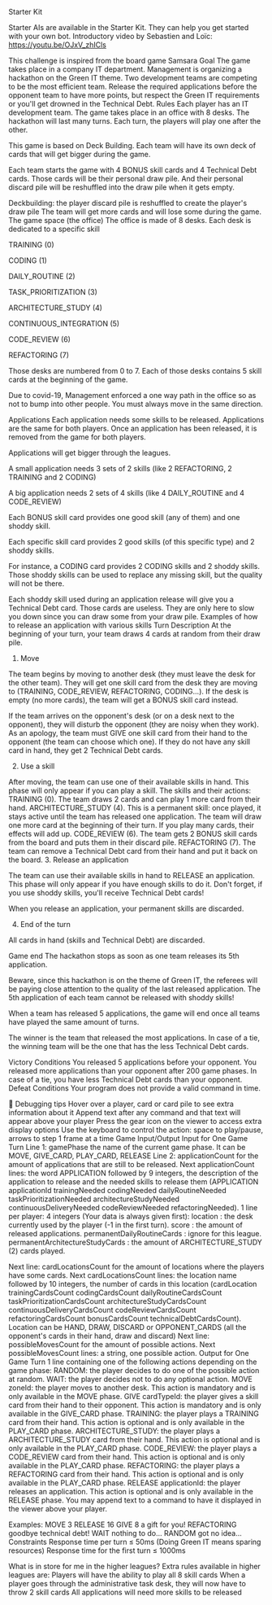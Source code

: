 
Starter Kit

Starter AIs are available in the Starter Kit. They can help you get started with your own bot.
Introductory video by Sebastien and Loïc: https://youtu.be/OJxV_zhICls


This challenge is inspired from the board game Samsara
 	Goal
The game takes place in a company IT department. Management is organizing a hackathon on the Green IT theme. Two development teams are competing to be the most efficient team. Release the required applications before the opponent team to have more points, but respect the Green IT requirements or you'll get drowned in the Technical Debt.
 	Rules
Each player has an IT development team. The game takes place in an office with 8 desks. The hackathon will last many turns. Each turn, the players will play one after the other.

This game is based on Deck Building. Each team will have its own deck of cards that will get bigger during the game.

Each team starts the game with 4 BONUS skill cards and 4 Technical Debt cards. Those cards will be their personal draw pile. And their personal discard pile will be reshuffled into the draw pile when it gets empty.

Deckbuilding: the player discard pile is reshuffled to create the player's draw pile
The team will get more cards and will lose some during the game.
The game space (the office)
The office is made of 8 desks. Each desk is dedicated to a specific skill

TRAINING (0)

CODING (1)

DAILY_ROUTINE (2)

TASK_PRIORITIZATION (3)

ARCHITECTURE_STUDY (4)

CONTINUOUS_INTEGRATION (5)

CODE_REVIEW (6)

REFACTORING (7)

Those desks are numbered from 0 to 7. Each of those desks contains 5 skill cards at the beginning of the game.

Due to covid-19, Management enforced a one way path in the office so as not to bump into other people. You must always move in the same direction.

Applications
Each application needs some skills to be released. Applications are the same for both players. Once an application has been released, it is removed from the game for both players.

Applications will get bigger through the leagues.

A small application needs 3 sets of 2 skills (like 2 REFACTORING, 2 TRAINING and 2 CODING)

A big application needs 2 sets of 4 skills (like 4 DAILY_ROUTINE and 4 CODE_REVIEW)

Each BONUS skill card provides one good skill (any of them) and one shoddy skill.

Each specific skill card provides 2 good skills (of this specific type) and 2 shoddy skills.

For instance, a CODING card provides 2 CODING skills and 2 shoddy skills. Those shoddy skills can be used to replace any missing skill, but the quality will not be there.

Each shoddy skill used during an application release will give you a Technical Debt card. Those cards are useless. They are only here to slow you down since you can draw some from your draw pile.
Examples of how to release an application with various skills
Turn Description
At the beginning of your turn, your team draws 4 cards at random from their draw pile.

1. Move

The team begins by moving to another desk (they must leave the desk for the other team).
They will get one skill card from the desk they are moving to (TRAINING, CODE_REVIEW, REFACTORING, CODING...).
If the desk is empty (no more cards), the team will get a BONUS skill card instead.

If the team arrives on the opponent's desk (or on a desk next to the opponent), they will disturb the opponent (they are noisy when they work).
As an apology, the team must GIVE one skill card from their hand to the opponent (the team can choose which one).
If they do not have any skill card in hand, they get 2 Technical Debt cards.

2. Use a skill

After moving, the team can use one of their available skills in hand. This phase will only appear if you can play a skill. The skills and their actions:
TRAINING (0). The team draws 2 cards and can play 1 more card from their hand.
ARCHITECTURE_STUDY (4). This is a permanent skill: once played, it stays active until the team has released one application.
The team will draw one more card at the beginning of their turn. If you play many cards, their effects will add up.
CODE_REVIEW (6). The team gets 2 BONUS skill cards from the board and puts them in their discard pile.
REFACTORING (7). The team can remove a Technical Debt card from their hand and put it back on the board.
3. Release an application

The team can use their available skills in hand to RELEASE an application.
This phase will only appear if you have enough skills to do it.
Don't forget, if you use shoddy skills, you'll receive Technical Debt cards!

When you release an application, your permanent skills are discarded.

4. End of the turn

All cards in hand (skills and Technical Debt) are discarded.

Game end
The hackathon stops as soon as one team releases its 5th application.

Beware, since this hackathon is on the theme of Green IT, the referees will be paying close attention to the quality of the last released application.
The 5th application of each team cannot be released with shoddy skills!

When a team has released 5 applications, the game will end once all teams have played the same amount of turns.

The winner is the team that released the most applications.
In case of a tie, the winning team will be the one that has the less Technical Debt cards.

Victory Conditions
You released 5 applications before your opponent.
You released more applications than your opponent after 200 game phases.
In case of a tie, you have less Technical Debt cards than your opponent.
Defeat Conditions
Your program does not provide a valid command in time.

🐞 Debugging tips
Hover over a player, card or card pile to see extra information about it
Append text after any command and that text will appear above your player
Press the gear icon on the viewer to access extra display options
Use the keyboard to control the action: space to play/pause, arrows to step 1 frame at a time
 	Game Input/Output
Input for One Game Turn
Line 1: gamePhase the name of the current game phase. It can be MOVE, GIVE_CARD, PLAY_CARD, RELEASE
Line 2: applicationCount for the amount of applications that are still to be released.
Next applicationCount lines: the word APPLICATION followed by 9 integers, the description of the application to release and the needed skills to release them (APPLICATION applicationId trainingNeeded codingNeeded dailyRoutineNeeded taskPrioritizationNeeded architectureStudyNeeded continuousDeliveryNeeded codeReviewNeeded refactoringNeeded).
1 line per player: 4 integers (Your data is always given first):
location : the desk currently used by the player (-1 in the first turn).
score : the amount of released applications.
permanentDailyRoutineCards : ignore for this league.
permanentArchitectureStudyCards : the amount of ARCHITECTURE_STUDY (2) cards played.

Next line: cardLocationsCount for the amount of locations where the players have some cards.
Next cardLocationsCount lines: the location name followed by 10 integers, the number of cards in this location (cardLocation trainingCardsCount codingCardsCount dailyRoutineCardsCount taskPrioritizationCardsCount architectureStudyCardsCount continuousDeliveryCardsCount codeReviewCardsCount refactoringCardsCount bonusCardsCount technicalDebtCardsCount). Location can be HAND, DRAW, DISCARD or OPPONENT_CARDS (all the opponent's cards in their hand, draw and discard)
Next line: possibleMovesCount for the amount of possible actions.
Next possibleMovesCount lines: a string, one possible action.
Output for One Game Turn
1 line containing one of the following actions depending on the game phase:
RANDOM: the player decides to do one of the possible action at random.
WAIT: the player decides not to do any optional action.
MOVE zoneId: the player moves to another desk.
This action is mandatory and is only available in the MOVE phase.
GIVE cardTypeId: the player gives a skill card from their hand to their opponent.
This action is mandatory and is only available in the GIVE_CARD phase.
TRAINING: the player plays a TRAINING card from their hand.
This action is optional and is only available in the PLAY_CARD phase.
ARCHITECTURE_STUDY: the player plays a ARCHITECTURE_STUDY card from their hand.
This action is optional and is only available in the PLAY_CARD phase.
CODE_REVIEW: the player plays a CODE_REVIEW card from their hand.
This action is optional and is only available in the PLAY_CARD phase.
REFACTORING: the player plays a REFACTORING card from their hand.
This action is optional and is only available in the PLAY_CARD phase.
RELEASE applicationId: the player releases an application.
This action is optional and is only available in the RELEASE phase.
You may append text to a command to have it displayed in the viewer above your player.

Examples:
MOVE 3
RELEASE 16
GIVE 8 a gift for you!
REFACTORING goodbye technical debt!
WAIT nothing to do...
RANDOM got no idea...
Constraints
Response time per turn ≤ 50ms (Doing Green IT means sparing resources)
Response time for the first turn ≤ 1000ms

What is in store for me in the higher leagues?
Extra rules available in higher leagues are:
Players will have the ability to play all 8 skill cards
When a player goes through the administrative task desk, they will now have to throw 2 skill cards
All applications will need more skills to be released